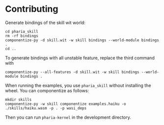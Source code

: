 # Contributing

Generate bindings of the skill wit world:

```shell
cd pharia_skill
rm -rf bindings
componentize-py -d skill.wit -w skill bindings --world-module bindings .
cd ..
```

To generate bindings with all unstable feature, replace the third command with

```shell
componentize-py --all-features -d skill.wit -w skill bindings --world-module bindings .
```

When running the examples, you use `pharia_skill` without installing the wheel. You can componentize as follows:

```shell
mkdir skills
componentize-py -w skill componentize examples.haiku -o ./skills/haiku.wasm -p . -p wasi_deps
```

Then you can run `pharia-kernel` in the development directory.
